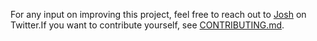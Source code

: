 For any input on improving this project, feel free to reach out to [Josh](https://twitter.com/josh_bickett) on Twitter.If you want to contribute yourself, see [CONTRIBUTING.md](https://github.com/OthersideAI/self-operating-computer/blob/main/CONTRIBUTING.md).